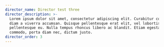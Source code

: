 ```yaml
---
director_name: Director test three
director_description: >-
  Lorem ipsum dolor sit amet, consectetur adipiscing elit. Curabitur convallis
  diam a viverra accumsan. Quisque pellentesque erat elit, vel lobortis nisl
  pellentesque eu. Nulla tempus rhoncus libero ac blandit. Etiam egestas dui
  commodo, porta diam nec, dictum justo.
director_order: 3
---
```


